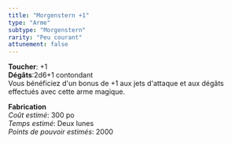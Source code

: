 ```yaml
---
title: "Morgenstern +1"
type: "Arme"
subtype: "Morgenstern"
rarity: "Peu courant"
attunement: false
---
```

**Toucher**: +1  
**Dégâts**:2d6+1 contondant   
Vous bénéficiez d'un bonus de +1 aux jets d'attaque et aux dégâts effectués avec cette arme magique.  

**Fabrication**  
*Coût estimé*: 300 po  
*Temps estimé*: Deux lunes  
*Points de pouvoir estimés*: 2000  
